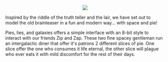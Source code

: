 <p align="center">
  <img src="http://i.imgur.com/qOlFGlV.png"/>
</p>

Inspired by the riddle of the truth teller and the lair, we have set out to model the old brainteaser in a fun and modern way... with space and pie!

Pies, lies, and galaxies offers a simple interface with an 8-bit style to interact with our friends Zip and Zap. These two fine spacey gentleman run an intergalactic diner that offer it's patrons 2 different slices of pie. One slice offer the one who consumes it life eternal, the other slice will plague who ever eats it with mild discomfort for the rest of their days.
